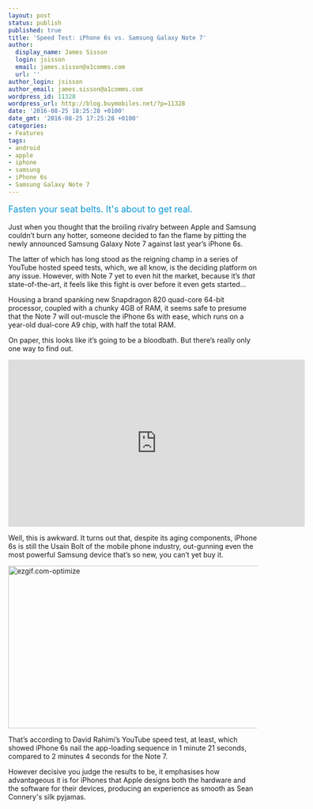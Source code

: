 ```yaml
---
layout: post
status: publish
published: true
title: 'Speed Test: iPhone 6s vs. Samsung Galaxy Note 7'
author:
  display_name: James Sisson
  login: jsisson
  email: james.sisson@a1comms.com
  url: ''
author_login: jsisson
author_email: james.sisson@a1comms.com
wordpress_id: 11328
wordpress_url: http://blog.buymobiles.net/?p=11328
date: '2016-08-25 18:25:28 +0100'
date_gmt: '2016-08-25 17:25:28 +0100'
categories:
- Features
tags:
- android
- apple
- iphone
- samsung
- iPhone 6s
- Samsung Galaxy Note 7
---
```

<p><span class="postStandFirst" style="color: #0896d5; line-height: 26px; font-size: 18px;">Fasten your seat belts. It's&nbsp;about to get real.</span></p>
<p>Just when you thought that the broiling rivalry between Apple and Samsung couldn&rsquo;t burn any hotter, someone decided to fan the flame by pitting the newly announced Samsung Galaxy Note 7 against last year&rsquo;s iPhone 6s.</p>
<p>The latter of which has long stood as the reigning champ in a series of YouTube hosted speed tests, which, we all know, is the deciding platform on any issue. However, with Note 7 yet to even hit the market, because it&rsquo;s <em>that </em>state-of-the-art, it feels like this fight is over before it even gets started&hellip;</p>
<p>Housing a brand spanking new Snapdragon 820 quad-core 64-bit processor, coupled with a chunky 4GB of RAM, it seems safe to presume that the Note 7 will out-muscle the iPhone 6s with ease, which runs on a year-old dual-core A9 chip, with half the total RAM.</p>
<p>On paper, this looks like it&rsquo;s going to be a bloodbath. But there&rsquo;s really only one way to find out.</p>
<p><iframe src="https://www.youtube.com/embed/3-61FFoJFy0" width="600" height="338" frameborder="0" allowfullscreen="allowfullscreen"></iframe></p>
<p>Well, this is awkward. It turns out that, despite its aging components, iPhone 6s is still the Usain Bolt of the mobile phone industry, out-gunning even the most powerful Samsung device that&rsquo;s so new, you can&rsquo;t yet buy it.</p>
<p><img class="aligncenter wp-image-11329" src="https://a1comms-blog-buymobiles.storage.googleapis.com/2016/08/ezgif.com-optimize.gif" alt="ezgif.com-optimize" width="600" height="329" /></p>
<p>That&rsquo;s according to David Rahimi&rsquo;s YouTube speed test, at least, which showed iPhone 6s nail the app-loading sequence in 1 minute 21 seconds, compared to 2 minutes 4 seconds for the Note 7.</p>
<p>However decisive you judge the results to be, it emphasises how advantageous it is for iPhones that Apple designs both the hardware and the software for their devices, producing an experience as smooth as Sean Connery's silk pyjamas.</p>
